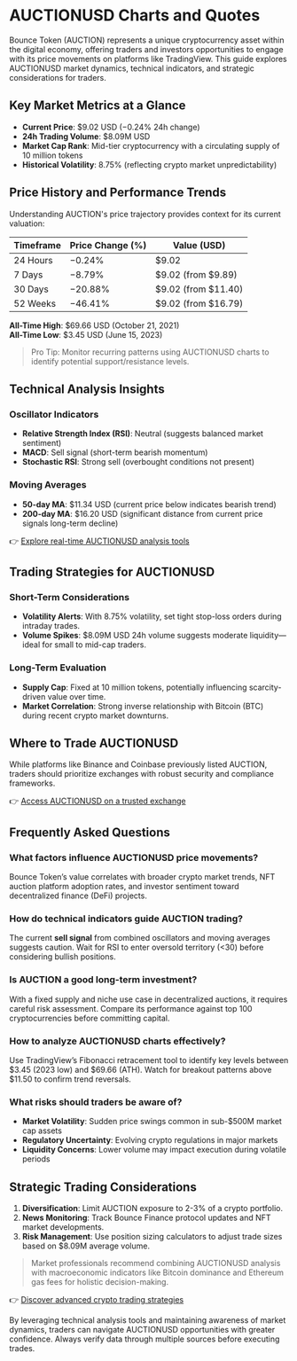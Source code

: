 # AUCTIONUSD Charts and Quotes  

Bounce Token (AUCTION) represents a unique cryptocurrency asset within the digital economy, offering traders and investors opportunities to engage with its price movements on platforms like TradingView. This guide explores AUCTIONUSD market dynamics, technical indicators, and strategic considerations for traders.  

## Key Market Metrics at a Glance  

- **Current Price**: $9.02 USD (−0.24% 24h change)  
- **24h Trading Volume**: $8.09M USD  
- **Market Cap Rank**: Mid-tier cryptocurrency with a circulating supply of 10 million tokens  
- **Historical Volatility**: 8.75% (reflecting crypto market unpredictability)  

## Price History and Performance Trends  

Understanding AUCTION's price trajectory provides context for its current valuation:  

| Timeframe       | Price Change (%) | Value (USD)        |  
|------------------|------------------|--------------------|  
| 24 Hours         | −0.24%           | $9.02              |  
| 7 Days           | −8.79%           | $9.02 (from $9.89) |  
| 30 Days          | −20.88%          | $9.02 (from $11.40)|  
| 52 Weeks         | −46.41%          | $9.02 (from $16.79)|  

**All-Time High**: $69.66 USD (October 21, 2021)  
**All-Time Low**: $3.45 USD (June 15, 2023)  

> Pro Tip: Monitor recurring patterns using AUCTIONUSD charts to identify potential support/resistance levels.  

## Technical Analysis Insights  

### Oscillator Indicators  
- **Relative Strength Index (RSI)**: Neutral (suggests balanced market sentiment)  
- **MACD**: Sell signal (short-term bearish momentum)  
- **Stochastic RSI**: Strong sell (overbought conditions not present)  

### Moving Averages  
- **50-day MA**: $11.34 USD (current price below indicates bearish trend)  
- **200-day MA**: $16.20 USD (significant distance from current price signals long-term decline)  

👉 [Explore real-time AUCTIONUSD analysis tools](https://bit.ly/okx-bonus)  

## Trading Strategies for AUCTIONUSD  

### Short-Term Considerations  
- **Volatility Alerts**: With 8.75% volatility, set tight stop-loss orders during intraday trades.  
- **Volume Spikes**: $8.09M USD 24h volume suggests moderate liquidity—ideal for small to mid-cap traders.  

### Long-Term Evaluation  
- **Supply Cap**: Fixed at 10 million tokens, potentially influencing scarcity-driven value over time.  
- **Market Correlation**: Strong inverse relationship with Bitcoin (BTC) during recent crypto market downturns.  

## Where to Trade AUCTIONUSD  

While platforms like Binance and Coinbase previously listed AUCTION, traders should prioritize exchanges with robust security and compliance frameworks.  

👉 [Access AUCTIONUSD on a trusted exchange](https://bit.ly/okx-bonus)  

## Frequently Asked Questions  

### What factors influence AUCTIONUSD price movements?  
Bounce Token’s value correlates with broader crypto market trends, NFT auction platform adoption rates, and investor sentiment toward decentralized finance (DeFi) projects.  

### How do technical indicators guide AUCTION trading?  
The current **sell signal** from combined oscillators and moving averages suggests caution. Wait for RSI to enter oversold territory (<30) before considering bullish positions.  

### Is AUCTION a good long-term investment?  
With a fixed supply and niche use case in decentralized auctions, it requires careful risk assessment. Compare its performance against top 100 cryptocurrencies before committing capital.  

### How to analyze AUCTIONUSD charts effectively?  
Use TradingView’s Fibonacci retracement tool to identify key levels between $3.45 (2023 low) and $69.66 (ATH). Watch for breakout patterns above $11.50 to confirm trend reversals.  

### What risks should traders be aware of?  
- **Market Volatility**: Sudden price swings common in sub-$500M market cap assets  
- **Regulatory Uncertainty**: Evolving crypto regulations in major markets  
- **Liquidity Concerns**: Lower volume may impact execution during volatile periods  

## Strategic Trading Considerations  

1. **Diversification**: Limit AUCTION exposure to 2-3% of a crypto portfolio.  
2. **News Monitoring**: Track Bounce Finance protocol updates and NFT market developments.  
3. **Risk Management**: Use position sizing calculators to adjust trade sizes based on $8.09M average volume.  

> Market professionals recommend combining AUCTIONUSD analysis with macroeconomic indicators like Bitcoin dominance and Ethereum gas fees for holistic decision-making.  

👉 [Discover advanced crypto trading strategies](https://bit.ly/okx-bonus)  

By leveraging technical analysis tools and maintaining awareness of market dynamics, traders can navigate AUCTIONUSD opportunities with greater confidence. Always verify data through multiple sources before executing trades.